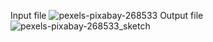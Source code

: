 Input file
![pexels-pixabay-268533](https://github.com/whitehatboy005/Pencil-Draw/assets/147156726/91d8fc0b-acd6-49f4-8533-d2acbcc6b2c4)
Output file
![pexels-pixabay-268533_sketch](https://github.com/whitehatboy005/Pencil-Draw/assets/147156726/f1fe50e3-45e2-4779-b6c6-9e707d5f48ed)
